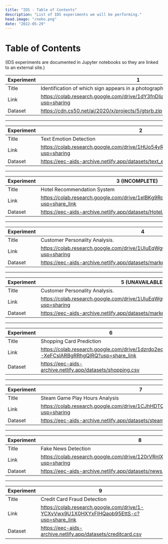 ```yaml
---
title: "IDS - Table of Contents"
description: "List of IDS experiments we will be performing."
head.image: "/neko.png"
date: "2022-05-29"
---
```


# Table of Contents

(IDS experiments are documented in Jupyter notebooks so they are linked to an external site.)

| Experiment | 1                                                                                     |
| ---------- | ------------------------------------------------------------------------------------- |
| Title      | Identification of which sign appears in a photograph.                                 |
| Link       | https://colab.research.google.com/drive/1dY3fnDIiauKy2YAgWVoFA4VlPtcOZQip?usp=sharing |
| Dataset    | https://cdn.cs50.net/ai/2020/x/projects/5/gtsrb.zip                                   |

---

| Experiment | 2                                                                                     |
| ---------- | ------------------------------------------------------------------------------------- |
| Title      | Text Emotion Detection                                                                |
| Link       | https://colab.research.google.com/drive/1HUo54yRirZlGcnHDmdTG_Kds5JG_V6LH?usp=sharing |
| Dataset    | https://eec-aids-archive.netlify.app/datasets/text_emotion.csv                        |

---

| Experiment | 3 (INCOMPLETE)                                                                           |
| ---------- | ---------------------------------------------------------------------------------------- |
| Title      | Hotel Recommendation System                                                              |
| Link       | https://colab.research.google.com/drive/1elBKg9RdytV9mlcyqUEqdtFT_VtwjJ78?usp=share_link |
| Dataset    | https://eec-aids-archive.netlify.app/datasets/Hotel_Reviews.csv                          |

---

| Experiment | 4                                                                                     |
| ---------- | ------------------------------------------------------------------------------------- |
| Title      | Customer Personality Analysis.                                                        |
| Link       | https://colab.research.google.com/drive/1UluEqWgQ5H52D4nPE_DvLTSreYwwEJmY?usp=sharing |
| Dataset    | https://eec-aids-archive.netlify.app/datasets/marketing_campaign.csv                  |

---

| Experiment | 5 (UNAVAILABLE)                                                                       |
| ---------- | ------------------------------------------------------------------------------------- |
| Title      | Customer Personality Analysis.                                                        |
| Link       | https://colab.research.google.com/drive/1UluEqWgQ5H52D4nPE_DvLTSreYwwEJmY?usp=sharing |
| Dataset    | https://eec-aids-archive.netlify.app/datasets/marketing_campaign.csv                  |

---

| Experiment | 6                                                                                        |
| ---------- | ---------------------------------------------------------------------------------------- |
| Title      | Shopping Card Prediction                                                                 |
| Link       | https://colab.research.google.com/drive/1dzrdo2ectuFkM-XeFCslARBgRRhgQIRQ?usp=share_link |
| Dataset    | https://eec-aids-archive.netlify.app/datasets/shopping.csv                               |

---

| Experiment | 7                                                                                     |
| ---------- | ------------------------------------------------------------------------------------- |
| Title      | Steam Game Play Hours Analysis                                                        |
| Link       | https://colab.research.google.com/drive/1CJhHDTQCrA3DgcIkzgPNFXEulZKhdgFD?usp=sharing |
| Dataset    | https://eec-aids-archive.netlify.app/datasets/steam-200k.csv                          |

---

| Experiment | 8                                                                                     |
| ---------- | ------------------------------------------------------------------------------------- |
| Title      | Fake News Detection                                                                   |
| Link       | https://colab.research.google.com/drive/120rVRnIXXdY201BHb3oBK5FklHnc_IWa?usp=sharing |
| Dataset    | https://eec-aids-archive.netlify.app/datasets/news.csv                                |

---

| Experiment | 9                                                                                        |
| ---------- | ---------------------------------------------------------------------------------------- |
| Title      | Credit Card Fraud Detection                                                              |
| Link       | https://colab.research.google.com/drive/1-YCXvVwx9U1X0HXYxFIHQaob95EttS-c?usp=share_link |
| Dataset    | https://eec-aids-archive.netlify.app/datasets/creditcard.csv                             |

